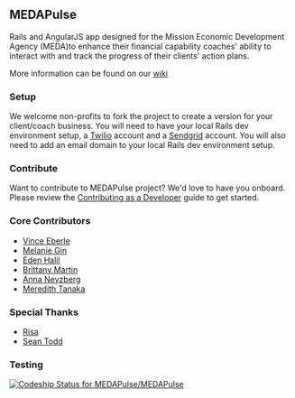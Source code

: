 ## MEDAPulse

Rails and AngularJS app designed for the Mission Economic Development Agency (MEDA)to enhance their financial capability coaches' ability to interact with and track the progress of their clients' action plans.

More information can be found on our [wiki](https://github.com/MEDAPulse/MEDAPulse/wiki)

### Setup 

We welcome non-profits to fork the project to create a version for your client/coach business. You will need to have your local Rails dev environment setup, a [Twilio](www.twilio.org) account and a [Sendgrid](www.sendgrid.com) account. You will also need to add an email domain to your local Rails dev environment setup.

### Contribute

Want to contribute to MEDAPulse project? We'd love to have you onboard. Please review the [Contributing as a Developer](https://github.com/MEDAPulse/MEDAPulse/wiki/Contributing-as-a-Developer) guide to get started. 

### Core Contributors

- [Vince Eberle](https://github.com/veberle162)
- [Melanie Gin](https://github.com/onelovelyname)
- [Eden Halil](https://github.com/eden1991)
- [Brittany Martin](https://github.com/Brit200313)
- [Anna Neyzberg](https://github.com/aneyzberg)
- [Meredith Tanaka](https://github.com/mlttanaka)

### Special Thanks

- [Risa](https://github.com/rbatta/)
- [Sean Todd](https://github.com/descentintomael/)

### Testing
[ ![Codeship Status for MEDAPulse/MEDAPulse](https://codeship.com/projects/9934cf00-e85e-0131-219c-66a2774f0218/status)](https://codeship.com/projects/26053)